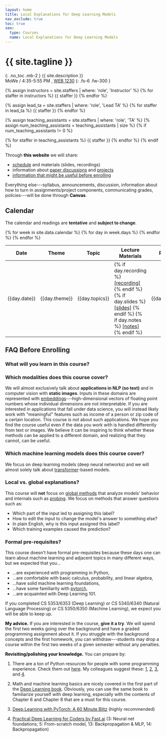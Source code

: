```yaml
---
layout: home
title: Local Explanations for Deep Learning Models
nav_exclude: true
toc: true
seo:
  type: Courses
  name: Local Explanations for Deep Learning Models
---
```


# {{ site.tagline }}
{: .no_toc .mb-2 }
{{ site.description }}
<br>
MoWe / 4:35-5:55 PM	, [WEB 1230](https://map.utah.edu/index.html?code=WEB) 
{: .fs-6 .fw-300 }

{% assign instructors = site.staffers | where: 'role', 'Instructor' %}
{% for staffer in instructors %}
{{ staffer }}
{% endfor %}

{% assign lead_ta = site.staffers | where: 'role', 'Lead TA' %}
{% for staffer in lead_ta %}
{{ staffer }}
{% endfor %}

{% assign teaching_assistants = site.staffers | where: 'role', 'TA' %}
{% assign num_teaching_assistants = teaching_assistants | size %}
{% if num_teaching_assistants != 0 %}

{% for staffer in teaching_assistants %}
{{ staffer }}
{% endfor %}
{% endif %}


Through **<span style="color: black;">this website</span>** we will share:
* [schedule](https://utah-explainability.github.io/#calendar) and materials (slides, recordings)
* information about [paper discussions]() and [projects]()
* [information that might be useful before enrolling](https://utah-explainability.github.io/#faq-before-enrolling)

Everything else---syllabus, announcements, discussion, information about how to turn in assignments/project components, communicating grades, policies---will be done through **<span style="color: black;">Canvas</span>**.

## Calendar

The calendar and readings are **tentative** and **subject to change**.

<table>
  <thead>
  <tr>
    <th>Date</th>
    <th>Theme</th>
    <th>Topic</th>
    <th>Lecture Materials</th>
    <th>Readings</th>
    <th>Work due</th>
  </tr>
  </thead>
  <tbody>
  {% for week in site.data.calendar %}
    {% for day in week.days %}
      <tr>
        <td>{{day.date}}</td>
        <td class="cal-content">{{day.theme}}</td>
        <td class="cal-content">{{day.topics}}</td>
        <td class="cal-content">
          {% if day.recording %}
            <a href="{{day.recording}}" class="cal-content-link">[recording]</a>
          {% endif %}
          {% if day.slides %}
            <a href="{{day.slides}}" class="cal-content-link">[slides]</a>
          {% endif %}
          {% if day.notes %}
            <a href="{{day.notes}}" class="cal-content-link">[notes]</a>
          {% endif %}
        </td>
        <td class="cal-content">{{day.readings}}</td>
        <td class="cal-content">{{day.due}}</td>
      </tr>
    {% endfor %}
  {% endfor %}
  </tbody>
</table>

## FAQ Before Enrolling

### What will you learn in this course? 

### Which modalities does this course cover?
We will almost exclusively talk about **applications in NLP (so text)** and in computer vision with **static images**. Inputs in these domains are represented with [embeddings](https://course18.fast.ai/lessonsml1/lesson11.html)---high-dimensional vectors of floating point numbers whose individual dimensions are not interpretable. If you are interested in applications that fall under data science, you will instead likely work with "meaningful" features such as income of a person or zip code of a certain location. This course is not about such applications. We hope you find the course useful even if the data you work with is handled differently from text or images. We believe it can be inspiring to think whether these methods can be applied to a different domain, and realizing that they cannot, can be useful.


### Which machine learning models does this course cover?
We focus on deep learning models (deep neural networks) and we will almost solely talk about [transformer](http://jalammar.github.io/illustrated-transformer/)-based models. 

### Local vs. global explanations?
This course will **not** focus on [global methods](https://christophm.github.io/interpretable-ml-book/scope-of-interpretability.html) that analyze models'  behavior and internals such as [probing](https://nlp.stanford.edu/~johnhew/interpreting-probes.html). We focus on methods that answer questions such as: 

* Which part of the input led to assigning this label?             
* How to edit the input to change the model's answer to something else?                           
* In plain English, why is this input assigned this label?                   
* Which training examples caused the prediction?   

### Formal pre-requisites?
This course doesn't have formal pre-requisites because these days one can learn about machine learning and adjacent topics in many different ways, but we expected that you...

* ...are experienced with programming in Python, 
* ...are comfortable with basic calculus, probability, and linear algebra, 
* ...have solid machine learning foundations, 
* ...have some familiarity with [pytorch](https://pytorch.org/), 
* ...are acquainted with Deep Learning 101. 

If you completed CS 5353/6353 (Deep Learning) or CS 5340/6340 (Natural Language Processing) or CS 5350/6350 (Machine Learning), we expect you will be able to keep up. 

**<span style="color: black;">My advice.</span>** If you are interested in the course, **give it a  try**. We will spend the first two weeks going over the background and have a graded programming assignment about it. If you struggle with the background concepts and the first homework, you can withdraw---students may drop a course within the first two weeks of a given semester without any penalties. 


**<span style="color: black;">Revisiting/polishing your knowledge.</span>** You can prepare by:

1. There are a ton of Python resources for people with some programming experience. Check them out [here](https://wiki.python.org/moin/BeginnersGuide/Programmers). My colleagues suggest these: [1](https://www.learnpython.org/), [2](https://diveintopython3.net/), [3](https://snakify.org/en/), and [4](https://runestone.academy/ns/books/published/thinkcspy/index.html?mode=browsing).

2. Math and machine learning basics are nicely covered in the first part of the [Deep Learning book](https://www.deeplearningbook.org/). Obviously, you can use the same book to familiarize yourself with deep learning, especially with the contents of Chapter 6 and Chapter 8 that are a must for this course. 

3. [Deep Learning with PyTorch: A 60 Minute Blitz](https://pytorch.org/tutorials/beginner/deep_learning_60min_blitz.html) (highly recommended)

4. [Practical Deep Learning for Coders by Fast.ai](https://course.fast.ai/) (3: Neural net foundations; 5: From-scratch model, 13: Backpropagation & MLP, 14: Backpropagation)


